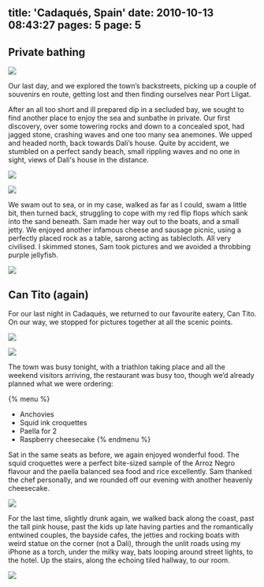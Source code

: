 title: 'Cadaqués, Spain'
date: 2010-10-13 08:43:27
pages: 5
page: 5
---

## Private bathing

[![](http://host.trivialbeing.org/up/small/spain-cadaques-barcelona-121.jpg)](http://host.trivialbeing.org/up/spain-cadaques-barcelona-121.jpg)

Our last day, and we explored the town’s backstreets, picking up a couple of souvenirs en route, getting lost and then finding ourselves near Port Lligat.

After an all too short and ill prepared dip in a secluded bay, we sought to find another place to enjoy the sea and sunbathe in private. Our first discovery, over some towering rocks and down to a concealed spot, had jagged stone, crashing waves and one too many sea anemones. We upped and headed north, back towards Dali’s house. Quite by accident, we stumbled on a perfect sandy beach, small rippling waves and no one in sight, views of Dali's house in the distance.

[![](http://host.trivialbeing.org/up/small/spain-cadaques-barcelona-123.jpg)](http://host.trivialbeing.org/up/spain-cadaques-barcelona-123.jpg)

[![](http://host.trivialbeing.org/up/small/spain-cadaques-barcelona-128.jpg)](http://host.trivialbeing.org/up/spain-cadaques-barcelona-128.jpg)

We swam out to sea, or in my case, walked as far as I could, swam a little bit, then turned back, struggling to cope with my red flip flops which sank into the sand beneath. Sam made her way out to the boats, and a small jetty. We enjoyed another infamous cheese and sausage picnic, using a perfectly placed rock as a table, sarong acting as tablecloth. All very civilised. I skimmed stones, Sam took pictures and we avoided a throbbing purple jellyfish.

[![](http://host.trivialbeing.org/up/small/spain-cadaques-barcelona-137.jpg)](http://host.trivialbeing.org/up/spain-cadaques-barcelona-137.jpg)

## Can Tito (again)

For our last night in Cadaqués, we returned to our favourite eatery, Can Tito. On our way, we stopped for pictures together at all the scenic points.

[![](http://host.trivialbeing.org/up/small/spain-cadaques-barcelona-3.jpg)](http://host.trivialbeing.org/up/spain-cadaques-barcelona-3.jpg)

[![](http://host.trivialbeing.org/up/small/spain-cadaques-barcelona-102.jpg)](http://host.trivialbeing.org/up/spain-cadaques-barcelona-102.jpg)

The town was busy tonight, with a triathlon taking place and all the weekend visitors arriving, the restaurant was busy too, though we’d already planned what we were ordering:

{% menu %}
* Anchovies
* Squid ink croquettes
* Paella for 2
* Raspberry cheesecake
{% endmenu %}

Sat in the same seats as before, we again enjoyed wonderful food. The squid croquettes were a perfect bite-sized sample of the Arroz Negro flavour and the paella balanced sea food and rice excellently. Sam thanked the chef personally, and we rounded off our evening with another heavenly cheesecake.

[![](http://host.trivialbeing.org/up/small/spain-cadaques-barcelona-142.jpg)](http://host.trivialbeing.org/up/spain-cadaques-barcelona-142.jpg)

For the last time, slightly drunk again, we walked back along the coast, past the tall pink house, past the kids up late having parties and the romantically entwined couples, the bayside cafes, the jetties and rocking boats with weird statue on the corner (not a Dali), through the unlit roads using my iPhone as a torch, under the milky way, bats looping around street lights, to the hotel. Up the stairs, along the echoing tiled hallway, to our room.

[![](http://host.trivialbeing.org/up/small/spain-cadaques-barcelona-39.jpg)](http://host.trivialbeing.org/up/spain-cadaques-barcelona-39.jpg)
